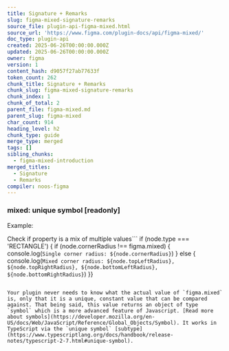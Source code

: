 ```yaml
---
title: Signature + Remarks
slug: figma-mixed-signature-remarks
source_file: plugin-api-figma-mixed.html
source_url: 'https://www.figma.com/plugin-docs/api/figma-mixed/'
doc_type: plugin-api
created: 2025-06-26T00:00:00.000Z
updated: 2025-06-26T00:00:00.000Z
owner: figma
version: 1
content_hash: d9057f27ab77633f
token_count: 262
chunk_title: Signature + Remarks
chunk_slug: figma-mixed-signature-remarks
chunk_index: 1
chunk_of_total: 2
parent_file: figma-mixed.md
parent_slug: figma-mixed
char_count: 914
heading_level: h2
chunk_type: guide
merge_type: merged
tags: []
sibling_chunks:
  - figma-mixed-introduction
merged_titles:
  - Signature
  - Remarks
compiler: noos-figma
---
```


### mixed: unique symbol [readonly]

Example:

Check if property is a mix of multiple values```
if (node.type === 'RECTANGLE') { if (node.cornerRadius !== figma.mixed) { console.log(`Single corner radius: ${node.cornerRadius}`) } else { console.log(`Mixed corner radius: ${node.topLeftRadius}, ${node.topRightRadius}, ${node.bottomLeftRadius}, ${node.bottomRightRadius}`) }}
```##### info

Your plugin never needs to know what the actual value of `figma.mixed` is, only that it is a unique, constant value that can be compared against. That being said, this value returns an object of type `symbol` which is a more advanced feature of Javascript. [Read more about symbols](https://developer.mozilla.org/en-US/docs/Web/JavaScript/Reference/Global_Objects/Symbol). It works in TypeScript via the `unique symbol` [subtype](https://www.typescriptlang.org/docs/handbook/release-notes/typescript-2-7.html#unique-symbol).
